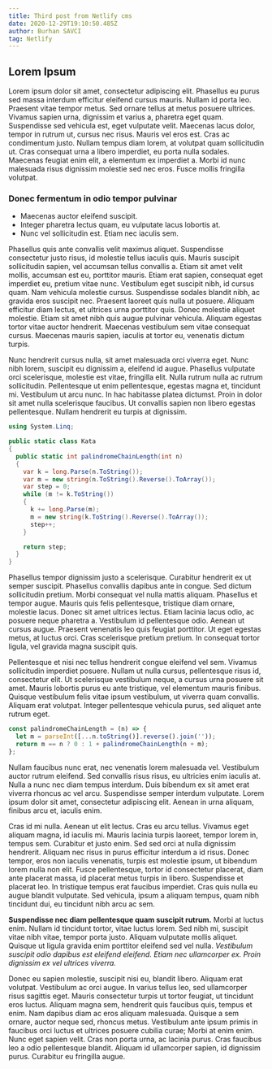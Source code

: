 ```yaml
---
title: Third post from Netlify cms
date: 2020-12-29T19:10:50.485Z
author: Burhan SAVCI
tag: Netlify
---
```

## Lorem Ipsum

Lorem ipsum dolor sit amet, consectetur adipiscing elit. Phasellus eu purus sed massa interdum efficitur eleifend cursus mauris. Nullam id porta leo. Praesent vitae tempor metus. Sed ornare tellus at metus posuere ultrices. Vivamus sapien urna, dignissim et varius a, pharetra eget quam. Suspendisse sed vehicula est, eget vulputate velit. Maecenas lacus dolor, tempor in rutrum ut, cursus nec risus. Mauris vel eros est. Cras ac condimentum justo. Nullam tempus diam lorem, at volutpat quam sollicitudin ut. Cras consequat urna a libero imperdiet, eu porta nulla sodales. Maecenas feugiat enim elit, a elementum ex imperdiet a. Morbi id nunc malesuada risus dignissim molestie sed nec eros. Fusce mollis fringilla volutpat.

### Donec fermentum in odio tempor pulvinar

* Maecenas auctor eleifend suscipit.
* Integer pharetra lectus quam, eu vulputate lacus lobortis at.
* Nunc vel sollicitudin est. Etiam nec iaculis sem.

Phasellus quis ante convallis velit maximus aliquet. Suspendisse consectetur justo risus, id molestie tellus iaculis quis. Mauris suscipit sollicitudin sapien, vel accumsan tellus convallis a. Etiam sit amet velit mollis, accumsan est eu, porttitor mauris. Etiam erat sapien, consequat eget imperdiet eu, pretium vitae nunc. Vestibulum eget suscipit nibh, id cursus quam. Nam vehicula molestie cursus. Suspendisse sodales blandit nibh, ac gravida eros suscipit nec. Praesent laoreet quis nulla ut posuere. Aliquam efficitur diam lectus, et ultrices urna porttitor quis. Donec molestie aliquet molestie. Etiam sit amet nibh quis augue pulvinar vehicula. Aliquam egestas tortor vitae auctor hendrerit. Maecenas vestibulum sem vitae consequat cursus. Maecenas mauris sapien, iaculis at tortor eu, venenatis dictum turpis.

Nunc hendrerit cursus nulla, sit amet malesuada orci viverra eget. Nunc nibh lorem, suscipit eu dignissim a, eleifend id augue. Phasellus vulputate orci scelerisque, molestie est vitae, fringilla elit. Nulla rutrum nulla ac rutrum sollicitudin. Pellentesque ut enim pellentesque, egestas magna et, tincidunt mi. Vestibulum ut arcu nunc. In hac habitasse platea dictumst. Proin in dolor sit amet nulla scelerisque faucibus. Ut convallis sapien non libero egestas pellentesque. Nullam hendrerit eu turpis at dignissim.

```csharp
using System.Linq;

public static class Kata
{
  public static int palindromeChainLength(int n)
  {
    var k = long.Parse(n.ToString());
    var m = new string(n.ToString().Reverse().ToArray());
    var step = 0;
    while (m != k.ToString())
    {
      k += long.Parse(m);
      m = new string(k.ToString().Reverse().ToArray());
      step++;
    }

    return step;
  }
}
```

Phasellus tempor dignissim justo a scelerisque. Curabitur hendrerit ex ut semper suscipit. Phasellus convallis dapibus ante in congue. Sed dictum sollicitudin pretium. Morbi consequat vel nulla mattis aliquam. Phasellus et tempor augue. Mauris quis felis pellentesque, tristique diam ornare, molestie lacus. Donec sit amet ultrices lectus. Etiam lacinia lacus odio, ac posuere neque pharetra a. Vestibulum id pellentesque odio. Aenean ut cursus augue. Praesent venenatis leo quis feugiat porttitor. Ut eget egestas metus, at luctus orci. Cras scelerisque pretium pretium. In consequat tortor ligula, vel gravida magna suscipit quis.

Pellentesque et nisi nec tellus hendrerit congue eleifend vel sem. Vivamus sollicitudin imperdiet posuere. Nullam ut nulla cursus, pellentesque risus id, consectetur elit. Ut scelerisque vestibulum neque, a cursus urna posuere sit amet. Mauris lobortis purus eu ante tristique, vel elementum mauris finibus. Quisque vestibulum felis vitae ipsum vestibulum, ut viverra quam convallis. Aliquam erat volutpat. Integer pellentesque vehicula purus, sed aliquet ante rutrum eget.

```javascript
const palindromeChainLength = (n) => {
  let m = parseInt([...n.toString()].reverse().join(''));
  return m == n ? 0 : 1 + palindromeChainLength(n + m);
};
```

Nullam faucibus nunc erat, nec venenatis lorem malesuada vel. Vestibulum auctor rutrum eleifend. Sed convallis risus risus, eu ultricies enim iaculis at. Nulla a nunc nec diam tempus interdum. Duis bibendum ex sit amet erat viverra rhoncus ac vel arcu. Suspendisse semper interdum vulputate. Lorem ipsum dolor sit amet, consectetur adipiscing elit. Aenean in urna aliquam, finibus arcu et, iaculis enim.

Cras id mi nulla. Aenean ut elit lectus. Cras eu arcu tellus. Vivamus eget aliquam magna, id iaculis mi. Mauris lacinia turpis laoreet, tempor lorem in, tempus sem. Curabitur et justo enim. Sed sed orci at nulla dignissim hendrerit. Aliquam nec risus in purus efficitur interdum a id risus. Donec tempor, eros non iaculis venenatis, turpis est molestie ipsum, ut bibendum lorem nulla non elit. Fusce pellentesque, tortor id consectetur placerat, diam ante placerat massa, id placerat metus turpis in libero. Suspendisse et placerat leo. In tristique tempus erat faucibus imperdiet. Cras quis nulla eu augue blandit vulputate. Sed vehicula, ipsum a aliquam tempus, quam nibh tincidunt dui, eu tincidunt nibh arcu ac sem.

**Suspendisse nec diam pellentesque quam suscipit rutrum.** Morbi at luctus enim. Nullam id tincidunt tortor, vitae luctus lorem. Sed nibh mi, suscipit vitae nibh vitae, tempor porta justo. Aliquam vulputate mollis aliquet. Quisque ut ligula gravida enim porttitor eleifend sed vel nulla. *Vestibulum suscipit odio dapibus est eleifend eleifend. Etiam nec ullamcorper ex. Proin dignissim ex vel ultrices viverra.*

Donec eu sapien molestie, suscipit nisi eu, blandit libero. Aliquam erat volutpat. Vestibulum ac orci augue. In varius tellus leo, sed ullamcorper risus sagittis eget. Mauris consectetur turpis ut tortor feugiat, ut tincidunt eros luctus. Aliquam magna sem, hendrerit quis faucibus quis, tempus et enim. Nam dapibus diam ac eros aliquam malesuada. Quisque a sem ornare, auctor neque sed, rhoncus metus. Vestibulum ante ipsum primis in faucibus orci luctus et ultrices posuere cubilia curae; Morbi at enim enim. Nunc eget sapien velit. Cras non porta urna, ac lacinia purus. Cras faucibus leo a odio pellentesque blandit. Aliquam id ullamcorper sapien, id dignissim purus. Curabitur eu fringilla augue.